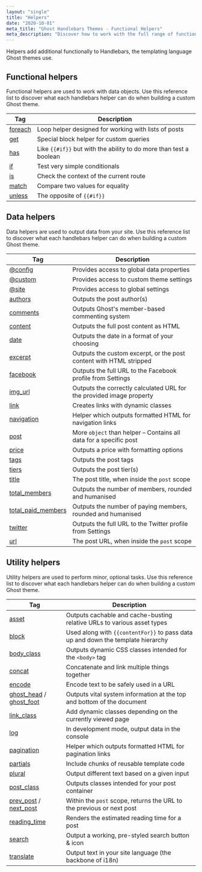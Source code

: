 ```yaml
---
layout: "single"
title: "Helpers"
date: "2020-10-01"
meta_title: "Ghost Handlebars Themes - Functional Helpers"
meta_description: "Discover how to work with the full range of functional helpers in a custom Ghost theme. Learn more about Handlebars themes!"
---
```


Helpers add additional functionally to Handlebars, the templating language Ghost themes use.

## Functional helpers

Functional helpers are used to work with data objects. Use this reference list to discover what each handlebars helper can do when building a custom Ghost theme.

<div class="gh-table-scroller">
<table class="gh-table plain">
    <thead>
        <tr>
            <th>Tag</th>
            <th>Description</th>
        </tr>
    </thead>
    <tbody>
        <tr>
            <td><a class="link-mono" href="/docs/themes/helpers/foreach/">foreach</a></td>
            <td>Loop helper designed for working with lists of posts</td>
        </tr>
        <tr>
            <td><a class="link-mono" href="/docs/themes/helpers/get/">get</a></td>
            <td>Special block helper for custom queries</td>
        </tr>
        <tr>
            <td><a class="link-mono" href="/docs/themes/helpers/has/">has</a></td>
            <td>Like <code>{{#if}}</code> but with the ability to do more than test a boolean</td>
        </tr>
        <tr>
            <td><a class="link-mono" href="/docs/themes/helpers/if/">if</a></td>
            <td>Test very simple conditionals</td>
        </tr>
        <tr>
            <td><a class="link-mono" href="/docs/themes/helpers/is/">is</a></td>
            <td>Check the context of the current route</td>
        </tr>
        <tr>
            <td><a class="link-mono" href="/docs/themes/helpers/match/">match</a></td>
            <td>Compare two values for equality</td>
        </tr>
        <tr>
            <td><a class="link-mono" href="/docs/themes/helpers/unless/">unless</a></td>
            <td>The opposite of <code>{{#if}}</code></td>
        </tr>
    </tbody>
</table>
</div>

## Data helpers

Data helpers are used to output data from your site. Use this reference list to discover what each handlebars helper can do when building a custom Ghost theme.

<div class="gh-table-scroller">
<table class="gh-table plain">
    <thead>
        <tr>
            <th>Tag</th>
            <th>Description</th>
        </tr>
    </thead>
    <tbody>
        <tr>
            <td><a class="link-mono" href="/docs/themes/helpers/config/">@config</a></td>
            <td>Provides access to global data properties</td>
        </tr>
        <tr>
            <td><a class="link-mono" href="/docs/themes/helpers/custom/">@custom</a></td>
            <td>Provides access to custom theme settings</td>
        </tr>
        <tr>
            <td><a class="link-mono" href="/docs/themes/helpers/site/">@site</a></td>
            <td>Provides access to global settings</td>
        </tr>
        <tr>
            <td><a class="link-mono" href="/docs/themes/helpers/authors/">authors</a></td>
            <td>Outputs the post author(s)</td>
        </tr>
        <tr>
            <td><a class="link-mono" href="/docs/themes/helpers/comments/">comments</a></td>
            <td>Outputs Ghost's member-based commenting system</td>
        </tr>
        <tr>
            <td><a class="link-mono" href="/docs/themes/helpers/content/">content</a></td>
            <td>Outputs the full post content as HTML</td>
        </tr>
         <tr>
            <td><a class="link-mono" href="/docs/themes/helpers/date/">date</a></td>
            <td>Outputs the date in a format of your choosing</td>
        </tr>
        <tr>
            <td><a class="link-mono" href="/docs/themes/helpers/excerpt/">excerpt</a></td>
            <td>Outputs the custom excerpt, or the post content with HTML stripped</td>
        </tr>
        <tr>
            <td><a class="link-mono" href="/docs/themes/helpers/facebook/">facebook</a></td>
            <td>Outputs the full URL to the Facebook profile from Settings</td>
        </tr>
          <tr>
            <td><a class="link-mono" href="/docs/themes/helpers/img_url/">img_url</a></td>
            <td>Outputs the correctly calculated URL for the provided image property</td>
        </tr>
        <tr>
            <td><a class="link-mono" href="/docs/themes/helpers/link/">link</a></td>
            <td>Creates links with dynamic classes</td>
        </tr>
        <tr>
            <td><a class="link-mono" href="/docs/themes/helpers/navigation/">navigation</a></td>
            <td>Helper which outputs formatted HTML for navigation links</td>
        </tr>
        <tr>
            <td><a class="link-mono" href="/docs/themes/helpers/post/">post</a></td>
            <td>More <code>object</code> than helper – Contains all data for a specific post</td>
        </tr>
        <tr>
            <td><a class="link-mono" href="/docs/themes/helpers/price/">price</a></td>
            <td>Outputs a price with formatting options</td>
        </tr>
        <tr>
            <td><a class="link-mono" href="/docs/themes/helpers/tags/">tags</a></td>
            <td>Outputs the post tags</td>
        </tr>
        <tr>
            <td><a class="link-mono" href="/docs/themes/helpers/tiers/">tiers</a></td>
            <td>Outputs the post tier(s)</td>
        </tr>
        <tr>
            <td><a class="link-mono" href="/docs/themes/helpers/title/">title</a></td>
            <td>The post title, when inside the <code>post</code> scope</td>
        </tr>
        <tr>
            <td><a class="link-mono" href="/docs/themes/helpers/total_members/">total_members</a></td>
            <td>Outputs the number of members, rounded and humanised</td>
        </tr>
        <tr>
            <td><a class="link-mono" href="/docs/themes/helpers/total_paid_members/">total_paid_members</a></td>
            <td>Outputs the number of paying members, rounded and humanised</td>
        </tr>
        <tr>
            <td><a class="link-mono" href="/docs/themes/helpers/twitter/">twitter</a></td>
            <td>Outputs the full URL to the Twitter profile from Settings</td>
        </tr>
        <tr>
            <td><a class="link-mono" href="/docs/themes/helpers/url/">url</a></td>
            <td>The post URL, when inside the <code>post</code> scope</td>
        </tr>
    </tbody>
</table>
</div>

## Utility helpers

Utility helpers are used to perform minor, optional tasks. Use this reference list to discover what each handlebars helper can do when building a custom Ghost theme.

<div class="gh-table-scroller">
<table class="gh-table plain">
    <thead>
        <tr>
            <th>Tag</th>
            <th>Description</th>
        </tr>
    </thead>
    <tbody>
        <tr>
            <td><a class="link-mono" href="/docs/themes/helpers/asset/">asset</a></td>
            <td>Outputs cachable and cache-busting relative URLs to various asset types</td>
        </tr>
        <tr>
            <td><a class="link-mono" href="/docs/themes/helpers/block/">block</a></td>
            <td>Used along with <code>{{contentFor}}</code> to pass data up and down the template hierarchy</td>
        </tr>
        <tr>
            <td><a class="link-mono" href="/docs/themes/helpers/body_class/">body_class</a></td>
            <td>Outputs dynamic CSS classes intended for the <code>&lt;body&gt;</code> tag</td>
        </tr>
        <tr>
            <td><a class="link-mono" href="/docs/themes/helpers/concat/">concat</a></td>
            <td>Concatenate and link multiple things together</td>
        </tr>
        <tr>
            <td><a class="link-mono" href="/docs/themes/helpers/encode/">encode</a></td>
            <td>Encode text to be safely used in a URL</td>
        </tr>
        <tr>
            <td><a class="link-mono" href="/docs/themes/helpers/ghost_head_foot/">ghost_head</a> / <a class="link-mono" href="/docs/themes/helpers/ghost_head_foot/">ghost_foot</a></td>
            <td>Outputs vital system information at the top and bottom of the document</td>
        </tr>
        <tr>
            <td><a class="link-mono" href="/docs/themes/helpers/link_class/">link_class</a></td>
            <td>Add dynamic classes depending on the currently viewed page</td>
        </tr>
        <tr>
            <td><a class="link-mono" href="/docs/themes/helpers/log/">log</a></td>
            <td>In development mode, output data in the console</td>
        </tr>
        <tr>
            <td><a class="link-mono" href="/docs/themes/helpers/pagination/">pagination</a></td>
            <td>Helper which outputs formatted HTML for pagination links</td>
        </tr>
        <tr>
            <td><a class="link-mono" href="/docs/themes/helpers/partials/">partials</a></td>
            <td>Include chunks of reusable template code</td>
        </tr>
        <tr>
            <td><a class="link-mono" href="/docs/themes/helpers/plural/">plural</a></td>
            <td>Output different text based on a given input</td>
        </tr>
        <tr>
            <td><a class="link-mono" href="/docs/themes/helpers/post_class/">post_class</a></td>
            <td>Outputs classes intended for your post container</td>
        </tr>
        <tr>
            <td><a class="link-mono" href="/docs/themes/helpers/prev_next_post/">prev_post</a> / <a class="link-mono" href="/docs/themes/helpers/prev_next_post/">next_post</a></td>
            <td>Within the <code>post</code> scope, returns the URL to the previous or next post</td>
        </tr>
        <tr>
            <td><a class="link-mono" href="/docs/themes/helpers/reading_time/">reading_time</a></td>
            <td>Renders the estimated reading time for a post</td>
        </tr>
        <tr>
            <td><a class="link-mono" href="/docs/themes/helpers/search/">search</a></td>
            <td>Output a working, pre-styled search button & icon</td>
        </tr>
        <tr>
            <td><a class="link-mono" href="/docs/themes/helpers/translate/">translate</a></td>
            <td>Output text in your site language (the backbone of i18n)</td>
        </tr>
    </tbody>
</table>
</div>
